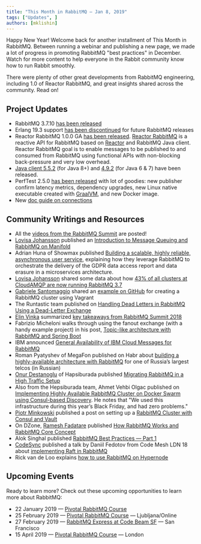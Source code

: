 ```yaml
---
title: "This Month in RabbitMQ — Jan 8, 2019"
tags: ["Updates", ]
authors: [mklishin]
---
```


Happy New Year! Welcome back for another installment of This Month in RabbitMQ. Between running a webinar and publishing a new page,
we made a lot of progress in promoting RabbitMQ "best practices" in December. Watch for more content to help everyone in
the Rabbit community know how to run Rabbit smoothly.

There were plenty of other great developments from RabbitMQ engineering, including 1.0 of Reactor RabbitMQ,
and great insights shared across the community. Read on!

<!-- truncate -->

## Project Updates

* RabbitMQ 3.7.10 [has been released](https://github.com/rabbitmq/rabbitmq-server/releases/tag/v3.7.10)
* Erlang 19.3 support [has been discontinued](https://groups.google.com/forum/#!msg/rabbitmq-users/G4UJ9zbIYHs/qCeyjkjyCQAJ) for future RabbitMQ releases
* Reactor RabbitMQ 1.0.0 GA [has been released](https://groups.google.com/forum/#!msg/rabbitmq-users/FJ4UgMrr3-Q/xQDEGxlrCAAJ). [Reactor RabbitMQ](https://github.com/reactor/reactor-rabbitmq) is a reactive API for RabbitMQ based on [Reactor](http://projectreactor.io) and RabbitMQ Java client. Reactor RabbitMQ goal is to enable messages to be published to and consumed from RabbitMQ using functional APIs with non-blocking back-pressure and very low overhead.
* [Java client 5.5.2](https://groups.google.com/d/msg/rabbitmq-users/Wk1T3iZBJR4/Y4lLTGXVDgAJ) (for Java 8+) and [4.9.2](https://groups.google.com/d/msg/rabbitmq-users/8Gef5g-KNRU/o8mQEl7VDgAJ) (for Java 6 &amp; 7) have been released.
* PerfTest 2.5.0 [has been released](https://groups.google.com/d/msg/rabbitmq-users/9AycV2eEC0s/UvE2StsrDwAJ) with lot of goodies: new publisher confirm latency metrics, dependency upgrades, new Linux native executable created with [GraalVM](https://www.graalvm.org/), and new Docker image.
* New [doc guide on connections](/docs/connections)

## Community Writings and Resources

* All the [videos from the RabbitMQ Summit](https://www.youtube.com/channel/UCp20sSF_JZv5aqpxICo-ZpQ/videos) are posted!
* [Lovisa Johansson](https://twitter.com/lillajja) published an [Introduction to Message Queuing and RabbitMQ on Manifold](https://blog.manifold.co/introduction-to-message-queuing-and-rabbitmq-6cb8e6e9b2)
* Adrian Huna of Showmax published [Building a scalable, highly reliable, asynchronous user service](https://tech.showmax.com/2018/12/building-scalable-highly-reliable-asynchronous-user-service/), explaining how they leverage RabbitMQ to orchestrate the delivery of the GDPR data access report and data erasure in a microservices architecture.
* [Lovisa Johansson](https://twitter.com/lillajja) shared some data about how [43% of all clusters at CloudAMQP are now running RabbitMQ 3.7](https://www.cloudamqp.com/blog/2018-12-03-rabbitmq-version-distribution-on-cloudamqp.html)
* [Gabriele Santomaggio](https://twitter.com/GSantomaggio) shared an [example on GitHub](https://github.com/Gsantomaggio/rabbitmqexample/tree/master/vagrant_cluster) for creating a RabbitMQ cluster using Vagrant
* The Runtastic team published on [Handling Dead Letters in RabbitMQ Using a Dead-Letter Exchange](https://www.runtastic.com/blog/en/message-bus-dead-letter-exchange/)
* [Elin Vinka](https://twitter.com/linneajohanna) summarized [key takeaways from RabbitMQ Summit 2018](https://www.cloudamqp.com/blog/2018-12-14-rabbitmqsummit-2018-recap.html)
* Fabrizio Micheloni walks through using the fanout exchange (with a handy example project) in his post, [Topic-like architecture with RabbitMQ and Spring Boot](https://medium.com/@fabrizio.micheloni1994/topic-like-architecture-with-rabbitmq-and-spring-boot-c5f73b27f098)
* IBM announced [General Availability of IBM Cloud Messages for RabbitMQ](https://www.ibm.com/blogs/bluemix/2018/12/ibm-cloud-databases-for-etcd-elasticsearch-and-messages-for-rabbitmq-are-now-generally-available/)
* Roman Pyatyshev of MegaFon published on Habr about [building a highly-available architecture with RabbitMQ](https://habr.com/post/434016/) for one of Russia’s largest telcos (in Russian)
* [Onur Destanoglu](https://twitter.com/Feralan_Paladin) of Hapsiburada published [Migrating RabbitMQ in a High Traffic Setup](https://medium.com/hepsiburadatech/migrating-rabbitmq-in-a-high-traffic-setup-39d73fcc8b04)
* Also from the Hepsiburada team, Ahmet Vehbi Olgac published on [Implementing Highly Available RabbitMQ Cluster on Docker Swarm using Consul-based Discovery](https://medium.com/hepsiburadatech/implementing-highly-available-rabbitmq-cluster-on-docker-swarm-using-consul-based-discovery-45c4e7919634). He notes that "We used this infrastructure during this year’s Black Friday, and had zero problems."
* [Piotr Minkowski](https://twitter.com/piotr_minkowski) published a post on setting up a [RabbitMQ Cluster with Consul and Vault](https://piotrminkowski.wordpress.com/2018/12/27/rabbitmq-cluster-with-consul-and-vault/)
* On DZone, [Ramesh Fadatare](https://twitter.com/FadatareRamesh) published [How RabbitMQ Works and RabbitMQ Core Concept](https://dzone.com/articles/how-rabbitmq-works-and-rabbitmq-core-concepts-1) 
* Alok Singhal published [RabbitMQ Best Practices — Part 1](https://medium.com/@aloksinghal/rabbitmq-best-practices-part-1-6f66522e4fe)
* [CodeSync](https://twitter.com/CodeMeshIO) published a talk by Daniil Fedotov from Code Mesh LDN 18 about [implementing Raft in RabbitMQ](https://youtu.be/1ntKuapkqq4)
* Rick van de Loo explains [how to use RabbitMQ on Hypernode](https://support.hypernode.com/changelog/platform/release-6052-rabbitmq-on-hypernode/)

## Upcoming Events

Ready to learn more? Check out these upcoming opportunities to learn more about RabbitMQ:

* 22 January 2019 — [Pivotal RabbitMQ Course](https://pivotal.io/training/courses/pivotal-rabbitmq-training)
* 25 February 2019 — [Pivotal RabbitMQ Course](https://www.flane.co.uk/course-schedule/pivotal-rmq) — Ljubljana/Online
* 27 February 2019 — [RabbitMQ Express at Code Beam SF](https://codesync.global/conferences/code-beam-sf-2019/#Training) — San Francisco
* 15 April 2019 — [Pivotal RabbitMQ Course](https://www.flane.co.uk/course-schedule/pivotal-rmq) — London
